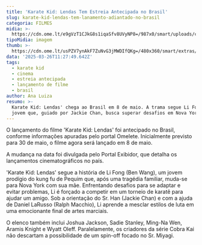 ```yaml
---
title: 'Karate Kid: Lendas Tem Estreia Antecipada no Brasil'
slug: karate-kid-lendas-tem-lanamento-adiantado-no-brasil
categoria: FILMES
midia: >-
  https://cdn.ome.lt/e9gVzT1CJkG8s1iqaSfv8UVyNP8=/987x0/smart/uploads/conteudo/fotos/02_vrnAFur.jpg
tipoMidia: imagem
thumb: >-
  https://cdn.ome.lt/usPZV7ynAkF7ZuNvG3jMWDIfQKg=/480x360/smart/extras/conteudos/01_4Yacwml.jpg
data: '2025-03-26T11:27:49.642Z'
tags:
  - karate kid
  - cinema
  - estreia antecipada
  - lançamento de filme
  - brasil
author: Ana Luiza
resumo: >-
  Karate Kid: Lendas' chega ao Brasil em 8 de maio. A trama segue Li Fong, um
  jovem que, guiado por Jackie Chan, busca superar desafios em Nova York.
---
```


O lançamento do filme 'Karate Kid: Lendas' foi antecipado no Brasil, conforme informações apuradas pelo portal Omelete. Inicialmente previsto para 30 de maio, o filme agora será lançado em 8 de maio.

A mudança na data foi divulgada pelo Portal Exibidor, que detalha os lançamentos cinematográficos no país. 

'Karate Kid: Lendas' segue a história de Li Fong (Ben Wang), um jovem prodígio do kung fu de Pequim que, após uma tragédia familiar, muda-se para Nova York com sua mãe. Enfrentando desafios para se adaptar e evitar problemas, Li é forçado a competir em um torneio de karatê para ajudar um amigo. Sob a orientação do Sr. Han (Jackie Chan) e com a ajuda de Daniel LaRusso (Ralph Macchio), Li aprende a mesclar estilos de luta em uma emocionante final de artes marciais.

O elenco também inclui Joshua Jackson, Sadie Stanley, Ming-Na Wen, Aramis Knight e Wyatt Oleff. Paralelamente, os criadores da série Cobra Kai não descartam a possibilidade de um spin-off focado no Sr. Miyagi.
